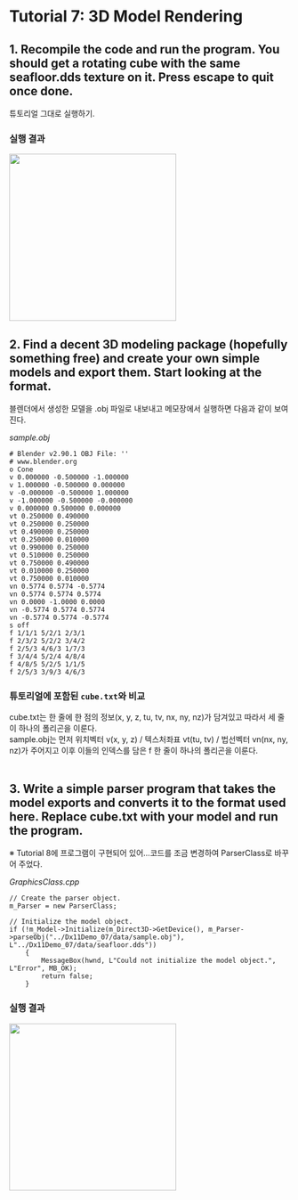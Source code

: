 # Tutorial 7: 3D Model Rendering
## 1. Recompile the code and run the program. You should get a rotating cube with the same seafloor.dds texture on it. Press escape to quit once done.
튜토리얼 그대로 실행하기.

### 실행 결과
<img src="https://user-images.githubusercontent.com/46877318/103518425-16986580-4eb7-11eb-811f-4fe7dc33353e.gif" width="300">  
<br/>

## 2. Find a decent 3D modeling package (hopefully something free) and create your own simple models and export them. Start looking at the format.
블렌더에서 생성한 모델을 .obj 파일로 내보내고 메모장에서 실행하면 다음과 같이 보여진다.  

*sample.obj*
```
# Blender v2.90.1 OBJ File: ''
# www.blender.org
o Cone
v 0.000000 -0.500000 -1.000000
v 1.000000 -0.500000 0.000000
v -0.000000 -0.500000 1.000000
v -1.000000 -0.500000 -0.000000
v 0.000000 0.500000 0.000000
vt 0.250000 0.490000
vt 0.250000 0.250000
vt 0.490000 0.250000
vt 0.250000 0.010000
vt 0.990000 0.250000
vt 0.510000 0.250000
vt 0.750000 0.490000
vt 0.010000 0.250000
vt 0.750000 0.010000
vn 0.5774 0.5774 -0.5774
vn 0.5774 0.5774 0.5774
vn 0.0000 -1.0000 0.0000
vn -0.5774 0.5774 0.5774
vn -0.5774 0.5774 -0.5774
s off
f 1/1/1 5/2/1 2/3/1
f 2/3/2 5/2/2 3/4/2
f 2/5/3 4/6/3 1/7/3
f 3/4/4 5/2/4 4/8/4
f 4/8/5 5/2/5 1/1/5
f 2/5/3 3/9/3 4/6/3
```
### 튜토리얼에 포함된 `cube.txt`와 비교  
cube.txt는 한 줄에 한 점의 정보(x, y, z, tu, tv, nx, ny, nz)가 담겨있고 따라서 세 줄이 하나의 폴리곤을 이룬다.  
sample.obj는 먼저 위치벡터 v(x, y, z) / 텍스처좌표 vt(tu, tv) / 법선벡터 vn(nx, ny, nz)가 주어지고 이후 이들의 인덱스를 담은 f 한 줄이 하나의 폴리곤을 이룬다.  
<br/>

## 3. Write a simple parser program that takes the model exports and converts it to the format used here. Replace cube.txt with your model and run the program.
※ Tutorial 8에 프로그램이 구현되어 있어...코드를 조금 변경하여 ParserClass로 바꾸어 주었다.

*GraphicsClass.cpp*
```
// Create the parser object.
m_Parser = new ParserClass;

// Initialize the model object.
if (!m_Model->Initialize(m_Direct3D->GetDevice(), m_Parser->parseObj("../Dx11Demo_07/data/sample.obj"), L"../Dx11Demo_07/data/seafloor.dds"))
	{
		MessageBox(hwnd, L"Could not initialize the model object.", L"Error", MB_OK);
		return false;
	}
```
### 실행 결과
<img src="https://user-images.githubusercontent.com/46877318/103547209-7444a600-4ee7-11eb-943b-80c541ae3e76.gif" width="300">  
